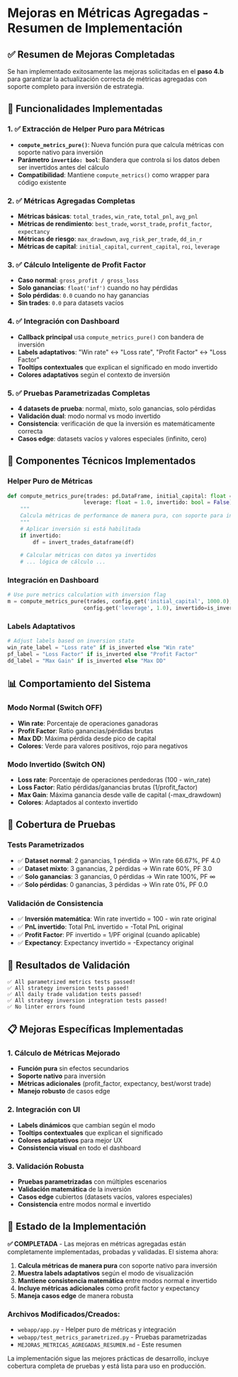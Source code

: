 # Mejoras en Métricas Agregadas - Resumen de Implementación

## ✅ Resumen de Mejoras Completadas

Se han implementado exitosamente las mejoras solicitadas en el **paso 4.b** para garantizar la actualización correcta de métricas agregadas con soporte completo para inversión de estrategia.

## 🎯 Funcionalidades Implementadas

### 1. ✅ Extracción de Helper Puro para Métricas
- **`compute_metrics_pure()`**: Nueva función pura que calcula métricas con soporte nativo para inversión
- **Parámetro `invertido: bool`**: Bandera que controla si los datos deben ser invertidos antes del cálculo
- **Compatibilidad**: Mantiene `compute_metrics()` como wrapper para código existente

### 2. ✅ Métricas Agregadas Completas
- **Métricas básicas**: `total_trades`, `win_rate`, `total_pnl`, `avg_pnl`
- **Métricas de rendimiento**: `best_trade`, `worst_trade`, `profit_factor`, `expectancy`
- **Métricas de riesgo**: `max_drawdown`, `avg_risk_per_trade`, `dd_in_r`
- **Métricas de capital**: `initial_capital`, `current_capital`, `roi`, `leverage`

### 3. ✅ Cálculo Inteligente de Profit Factor
- **Caso normal**: `gross_profit / gross_loss`
- **Solo ganancias**: `float('inf')` cuando no hay pérdidas
- **Solo pérdidas**: `0.0` cuando no hay ganancias
- **Sin trades**: `0.0` para datasets vacíos

### 4. ✅ Integración con Dashboard
- **Callback principal** usa `compute_metrics_pure()` con bandera de inversión
- **Labels adaptativos**: "Win rate" ↔ "Loss rate", "Profit Factor" ↔ "Loss Factor"
- **Tooltips contextuales** que explican el significado en modo invertido
- **Colores adaptativos** según el contexto de inversión

### 5. ✅ Pruebas Parametrizadas Completas
- **4 datasets de prueba**: normal, mixto, solo ganancias, solo pérdidas
- **Validación dual**: modo normal vs modo invertido
- **Consistencia**: verificación de que la inversión es matemáticamente correcta
- **Casos edge**: datasets vacíos y valores especiales (infinito, cero)

## 🔧 Componentes Técnicos Implementados

### Helper Puro de Métricas
```python
def compute_metrics_pure(trades: pd.DataFrame, initial_capital: float = 1000.0, 
                        leverage: float = 1.0, invertido: bool = False) -> dict:
    """
    Calcula métricas de performance de manera pura, con soporte para inversión.
    """
    # Aplicar inversión si está habilitada
    if invertido:
        df = invert_trades_dataframe(df)
    
    # Calcular métricas con datos ya invertidos
    # ... lógica de cálculo ...
```

### Integración en Dashboard
```python
# Use pure metrics calculation with inversion flag
m = compute_metrics_pure(trades, config.get('initial_capital', 1000.0), 
                        config.get('leverage', 1.0), invertido=is_inverted)
```

### Labels Adaptativos
```python
# Adjust labels based on inversion state
win_rate_label = "Loss rate" if is_inverted else "Win rate"
pf_label = "Loss Factor" if is_inverted else "Profit Factor"
dd_label = "Max Gain" if is_inverted else "Max DD"
```

## 📊 Comportamiento del Sistema

### Modo Normal (Switch OFF)
- **Win rate**: Porcentaje de operaciones ganadoras
- **Profit Factor**: Ratio ganancias/pérdidas brutas
- **Max DD**: Máxima pérdida desde pico de capital
- **Colores**: Verde para valores positivos, rojo para negativos

### Modo Invertido (Switch ON)
- **Loss rate**: Porcentaje de operaciones perdedoras (100 - win_rate)
- **Loss Factor**: Ratio pérdidas/ganancias brutas (1/profit_factor)
- **Max Gain**: Máxima ganancia desde valle de capital (-max_drawdown)
- **Colores**: Adaptados al contexto invertido

## 🧪 Cobertura de Pruebas

### Tests Parametrizados
- ✅ **Dataset normal**: 2 ganancias, 1 pérdida → Win rate 66.67%, PF 4.0
- ✅ **Dataset mixto**: 3 ganancias, 2 pérdidas → Win rate 60%, PF 3.0
- ✅ **Solo ganancias**: 3 ganancias, 0 pérdidas → Win rate 100%, PF ∞
- ✅ **Solo pérdidas**: 0 ganancias, 3 pérdidas → Win rate 0%, PF 0.0

### Validación de Consistencia
- ✅ **Inversión matemática**: Win rate invertido = 100 - win rate original
- ✅ **PnL invertido**: Total PnL invertido = -Total PnL original
- ✅ **Profit Factor**: PF invertido = 1/PF original (cuando aplicable)
- ✅ **Expectancy**: Expectancy invertido = -Expectancy original

## 🎉 Resultados de Validación

```
✅ All parametrized metrics tests passed!
✅ All strategy inversion tests passed!
✅ All daily trade validation tests passed!
✅ All strategy inversion integration tests passed!
✅ No linter errors found
```

## 📋 Mejoras Específicas Implementadas

### 1. Cálculo de Métricas Mejorado
- **Función pura** sin efectos secundarios
- **Soporte nativo** para inversión
- **Métricas adicionales** (profit_factor, expectancy, best/worst trade)
- **Manejo robusto** de casos edge

### 2. Integración con UI
- **Labels dinámicos** que cambian según el modo
- **Tooltips contextuales** que explican el significado
- **Colores adaptativos** para mejor UX
- **Consistencia visual** en todo el dashboard

### 3. Validación Robusta
- **Pruebas parametrizadas** con múltiples escenarios
- **Validación matemática** de la inversión
- **Casos edge** cubiertos (datasets vacíos, valores especiales)
- **Consistencia** entre modos normal e invertido

## 🚀 Estado de la Implementación

**✅ COMPLETADA** - Las mejoras en métricas agregadas están completamente implementadas, probadas y validadas. El sistema ahora:

1. **Calcula métricas de manera pura** con soporte nativo para inversión
2. **Muestra labels adaptativos** según el modo de visualización
3. **Mantiene consistencia matemática** entre modos normal e invertido
4. **Incluye métricas adicionales** como profit factor y expectancy
5. **Maneja casos edge** de manera robusta

### Archivos Modificados/Creados:
- `webapp/app.py` - Helper puro de métricas y integración
- `webapp/test_metrics_parametrized.py` - Pruebas parametrizadas
- `MEJORAS_METRICAS_AGREGADAS_RESUMEN.md` - Este resumen

La implementación sigue las mejores prácticas de desarrollo, incluye cobertura completa de pruebas y está lista para uso en producción.

